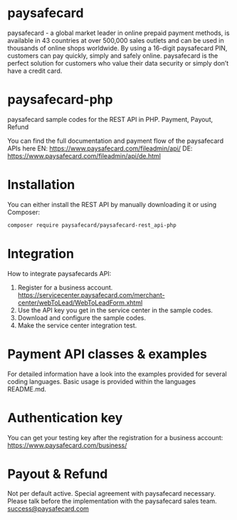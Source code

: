 # paysafecard
paysafecard - a global market leader in online prepaid payment methods, is available in 43 countries at over 500,000 sales outlets and can be used in thousands of online shops worldwide. 
By using a 16-digit paysafecard PIN, customers can pay quickly, simply and safely online. 
paysafecard is the perfect solution for customers who value their data security or simply don’t have a credit card.

# paysafecard-php
paysafecard sample codes for the REST API in PHP. Payment, Payout, Refund

You can find the full documentation and payment flow of the paysafecard APIs here
EN: https://www.paysafecard.com/fileadmin/api/
DE: https://www.paysafecard.com/fileadmin/api/de.html

# Installation
You can either install the REST API by manually downloading it or using Composer:
```bash
composer require paysafecard/paysafecard-rest_api-php
```

# Integration
How to integrate paysafecards API:
1. Register for a business account. https://servicecenter.paysafecard.com/merchant-center/webToLead/WebToLeadForm.xhtml
2. Use the API key you get in the service center in the sample codes. 
3. Download and configure the sample codes.
4. Make the service center integration test.

# Payment API classes & examples
For detailed information have a look into the examples provided for several coding languages. 
Basic usage is provided within the languages README.md.

# Authentication key
You can get your testing key after the registration for a business account:
https://www.paysafecard.com/business/

# Payout & Refund
Not per default active. Special agreement with paysafecard necessary. 
Please talk before the implementation with the paysafecard sales team. success@paysafecard.com
 
